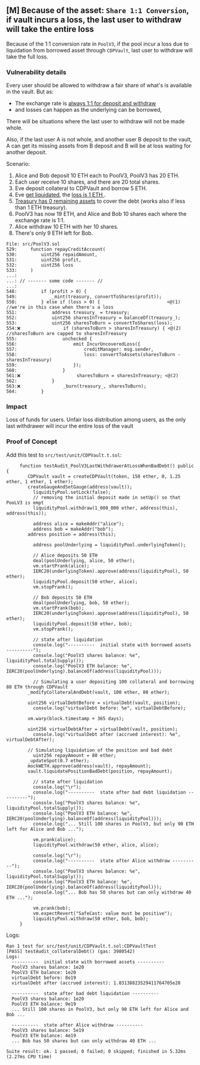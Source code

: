 ## [M] Because of the asset: `Share 1:1 Conversion`, if vault incurs a loss, the last user to withdraw will take the entire loss

Because of the 1:1 conversion rate in `PoolV3`, if the pool incur a loss due to liquidation from borrowed asset through `CDPVault`, last user to withdraw will take the full loss.

### Vulnerability details

Every user should be allowed to withdraw a fair share of what's is available in the vault. But as:

- The exchange rate is [always 1:1 for deposit and withdraw](repos/2024-07-loopfi/src/PoolV3.sol#L429-L439)
- and losses can happen as the underlying can be borrowed,

There will be situations where the last user to withdraw will not be made whole.

Also, if the last user A is not whole, and another user B deposit to the vault, A can get its missing assets from B deposit and B will be at loss waiting for another deposit.

Scenario:

1. Alice and Bob deposit 10 ETH each to PoolV3, PoolV3 has 20 ETH.
2. Each user receive 10 shares, and there are 20 total shares.
3. Eve deposit collateral to CDPVault and borrow 5 ETH.
4. Eve [get liquidated](repos/2024-07-loopfi/src/CDPVault.sol#L624), the [loss is 1 ETH ](repos/2024-07-loopfi/src/PoolV3.sol#L550-L550).
5. [Treasury has 0 remaining assets](repos/2024-07-loopfi/src/PoolV3.sol#L554) to cover the debt (works also if less than 1 ETH treasury).
6. PoolV3 has now 19 ETH, and Alice and Bob 10 shares each where the exchange rate is 1:1.
7. Alice withdraw 10 ETH with her 10 shares.
8. There's only 9 ETH left for Bob.

```solidity
File: src/PoolV3.sol
529:     function repayCreditAccount(
530:         uint256 repaidAmount,
531:         uint256 profit,
532:         uint256 loss
533:     )
...:
...: // ------- some code ------- //
...:
548:         if (profit > 0) {
549:             _mint(treasury, convertToShares(profit));
550:         } else if (loss > 0) {                         <@(1) //we're in this case when there's a loss
551:             address treasury_ = treasury;
552:             uint256 sharesInTreasury = balanceOf(treasury_);
553:             uint256 sharesToBurn = convertToShares(loss);
554:❌                if (sharesToBurn > sharesInTreasury) { <@(2) //sharesToBurn are capped to sharesInTreasury
555:                 unchecked {
556:                     emit IncurUncoveredLoss({
557:                         creditManager: msg.sender,
558:                         loss: convertToAssets(sharesToBurn - sharesInTreasury)
559:                     });
560:                 }
561:❌                     sharesToBurn = sharesInTreasury; <@(2)
562:             }
563:❌                _burn(treasury_, sharesToBurn);
564:         }
```

### Impact

Loss of funds for users. Unfair loss distribution among users, as the only last withdrawer will incur the entire loss of the vault

### Proof of Concept

Add this test to `src/test/unit/CDPVault.t.sol`:

```solidity
     function testAudit_PoolV3LastWithdrawerAtLossWhenBadDebt() public {
        CDPVault vault = createCDPVault(token, 150 ether, 0, 1.25 ether, 1 ether, 1 ether);
        createGaugeAndSetGauge(address(vault));
          liquidityPool.setLock(false);
          // removing the initial deposit made in setUp() so that PooLV3 is empt
          liquidityPool.withdraw(1_000_000 ether, address(this), address(this));

          address alice = makeAddr("alice");
          address bob = makeAddr("bob");
        address position = address(this);

          address poolUnderlying = liquidityPool.underlyingToken();

          // Alice deposits 50 ETH
          deal(poolUnderlying, alice, 50 ether);
          vm.startPrank(alice);
          IERC20(underlyingToken).approve(address(liquidityPool), 50 ether);
          liquidityPool.deposit(50 ether, alice);
          vm.stopPrank();

          // Bob deposits 50 ETH
          deal(poolUnderlying, bob, 50 ether);
          vm.startPrank(bob);
          IERC20(underlyingToken).approve(address(liquidityPool), 50 ether);
          liquidityPool.deposit(50 ether, bob);
          vm.stopPrank();

          // state after liquidation
          console.log("----------  initial state with borrowed assets ----------");
          console.log("PoolV3 shares balance: %e", liquidityPool.totalSupply());
          console.log("PoolV3 ETH balance: %e", IERC20(poolUnderlying).balanceOf(address(liquidityPool)));

          // Simulating a user depositing 100 collateral and borrowing 80 ETH through CDPVault
        _modifyCollateralAndDebt(vault, 100 ether, 80 ether);

        uint256 virtualDebtBefore = virtualDebt(vault, position);
          console.log("virtualDebt before: %e", virtualDebtBefore);

        vm.warp(block.timestamp + 365 days);

        uint256 virtualDebtAfter = virtualDebt(vault, position);
          console.log("virtualDebt after (accrued interest): %e", virtualDebtAfter);

        // Simulating liquidation of the position and bad debt
          uint256 repayAmount = 80 ether;
        _updateSpot(0.7 ether);
        mockWETH.approve(address(vault), repayAmount);
        vault.liquidatePositionBadDebt(position, repayAmount);

          // state after liquidation
          console.log("\r");
          console.log("----------  state after bad debt liquidation ----------");
          console.log("PoolV3 shares balance: %e", liquidityPool.totalSupply());
          console.log("PoolV3 ETH balance: %e", IERC20(poolUnderlying).balanceOf(address(liquidityPool)));
          console.log("... Still 100 shares in PoolV3, but only 90 ETH left for Alice and Bob ...");

          vm.prank(alice);
          liquidityPool.withdraw(50 ether, alice, alice);

          console.log("\r");
          console.log("----------  state after Alice withdraw ----------");
          console.log("PoolV3 shares balance: %e", liquidityPool.totalSupply());
          console.log("PoolV3 ETH balance: %e", IERC20(poolUnderlying).balanceOf(address(liquidityPool)));
          console.log("... Bob has 50 shares but can only withdraw 40 ETH ...");

          vm.prank(bob);
          vm.expectRevert("SafeCast: value must be positive");
          liquidityPool.withdraw(50 ether, bob, bob);
     }
```



Logs:

```solidity
Ran 1 test for src/test/unit/CDPVault.t.sol:CDPVaultTest
[PASS] testAudit_collateralDebt() (gas: 3980542)
Logs:
  ----------  initial state with borrowed assets ----------
  PoolV3 shares balance: 1e20
  PoolV3 ETH balance: 1e20
  virtualDebt before: 8e19
  virtualDebt after (accrued interest): 1.03138823529411764705e20

  ----------  state after bad debt liquidation ----------
  PoolV3 shares balance: 1e20
  PoolV3 ETH balance: 9e19
  ... Still 100 shares in PoolV3, but only 90 ETH left for Alice and Bob ...

  ----------  state after Alice withdraw ----------
  PoolV3 shares balance: 5e19
  PoolV3 ETH balance: 4e19
  ... Bob has 50 shares but can only withdraw 40 ETH ...

Suite result: ok. 1 passed; 0 failed; 0 skipped; finished in 5.32ms (2.27ms CPU time)
```



